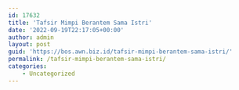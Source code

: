 ```yaml
---
id: 17632
title: 'Tafsir Mimpi Berantem Sama Istri'
date: '2022-09-19T22:17:05+00:00'
author: admin
layout: post
guid: 'https://bos.awn.biz.id/tafsir-mimpi-berantem-sama-istri/'
permalink: /tafsir-mimpi-berantem-sama-istri/
categories:
    - Uncategorized
---
```


